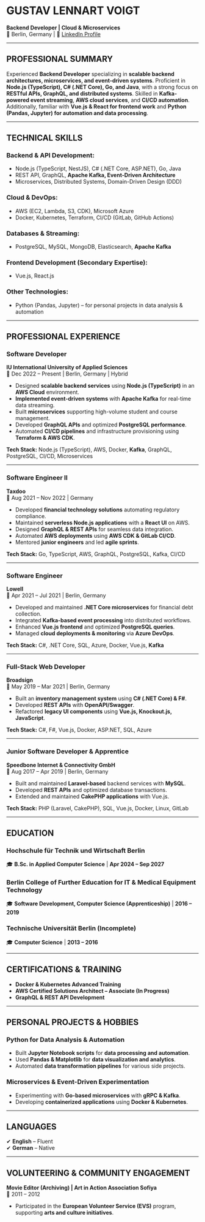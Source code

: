 # **GUSTAV LENNART VOIGT**
**Backend Developer | Cloud & Microservices**  
📍 Berlin, Germany | 🔗 [LinkedIn Profile](https://www.linkedin.com/in/gustav-lennart-voigt/)  

---

## **PROFESSIONAL SUMMARY**
Experienced **Backend Developer** specializing in **scalable backend architectures, microservices, and event-driven systems**. Proficient in **Node.js (TypeScript), C# (.NET Core), Go, and Java**, with a strong focus on **RESTful APIs, GraphQL, and distributed systems**. Skilled in **Kafka-powered event streaming**, **AWS cloud services**, and **CI/CD automation**. Additionally, familiar with **Vue.js & React for frontend work** and **Python (Pandas, Jupyter) for automation and data processing**.

---

## **TECHNICAL SKILLS**

### **Backend & API Development:**
- Node.js (TypeScript, NestJS), C# (.NET Core, ASP.NET), Go, Java  
- REST API, GraphQL, **Apache Kafka, Event-Driven Architecture**  
- Microservices, Distributed Systems, Domain-Driven Design (DDD)  

### **Cloud & DevOps:**
- AWS (EC2, Lambda, S3, CDK), Microsoft Azure  
- Docker, Kubernetes, Terraform, CI/CD (GitLab, GitHub Actions)  

### **Databases & Streaming:**
- PostgreSQL, MySQL, MongoDB, Elasticsearch, **Apache Kafka**  

### **Frontend Development (Secondary Expertise):**
- Vue.js, React.js  

### **Other Technologies:**
- Python (Pandas, Jupyter) – for personal projects in data analysis & automation  

---

## **PROFESSIONAL EXPERIENCE**

### **Software Developer**
**IU International University of Applied Sciences**  
📍 Dec 2022 – Present | Berlin, Germany | Hybrid  
- Designed **scalable backend services** using **Node.js (TypeScript)** in an **AWS Cloud** environment.  
- **Implemented event-driven systems** with **Apache Kafka** for real-time data streaming.  
- Built **microservices** supporting high-volume student and course management.  
- Developed **GraphQL APIs** and optimized **PostgreSQL performance**.  
- Automated **CI/CD pipelines** and infrastructure provisioning using **Terraform & AWS CDK**.  

**Tech Stack:** Node.js (TypeScript), AWS, Docker, **Kafka**, GraphQL, PostgreSQL, CI/CD, Microservices  

---

### **Software Engineer II**
**Taxdoo**  
📍 Aug 2021 – Nov 2022 | Germany  
- Developed **financial technology solutions** automating regulatory compliance.  
- Maintained **serverless Node.js applications** with a **React UI** on AWS.  
- Designed **GraphQL & REST APIs** for seamless data integration.  
- Automated **AWS deployments** using **AWS CDK & GitLab CI/CD**.  
- Mentored **junior engineers** and led **agile sprints**.  

**Tech Stack:** Go, TypeScript, AWS, GraphQL, PostgreSQL, Kafka, CI/CD  

---

### **Software Engineer**
**Lowell**  
📍 Apr 2021 – Jul 2021 | Berlin, Germany  
- Developed and maintained **.NET Core microservices** for financial debt collection.  
- Integrated **Kafka-based event processing** into distributed workflows.  
- Enhanced **Vue.js frontend** and optimized **PostgreSQL queries**.  
- Managed **cloud deployments & monitoring** via **Azure DevOps**.  

**Tech Stack:** C#, .NET Core, SQL, Azure, Docker, Vue.js, **Kafka**  

---

### **Full-Stack Web Developer**
**Broadsign**  
📍 May 2019 – Mar 2021 | Berlin, Germany  
- Built an **inventory management system** using **C# (.NET Core) & F#**.  
- Developed **REST APIs** with **OpenAPI/Swagger**.  
- Refactored **legacy UI components** using **Vue.js, Knockout.js, JavaScript**.  

**Tech Stack:** C#, F#, Vue.js, Docker, ASP.NET, SQL, Azure  

---

### **Junior Software Developer & Apprentice**
**Speedbone Internet & Connectivity GmbH**  
📍 Aug 2017 – Apr 2019 | Berlin, Germany  
- Built and maintained **Laravel-based** backend services with **MySQL**.  
- Developed **REST APIs** and optimized database transactions.  
- Extended and maintained **CakePHP applications** with Vue.js.  

**Tech Stack:** PHP (Laravel, CakePHP), SQL, Vue.js, Docker, Linux, GitLab  

---

## **EDUCATION**

### **Hochschule für Technik und Wirtschaft Berlin**
🎓 **B.Sc. in Applied Computer Science** | **Apr 2024 – Sep 2027**  

### **Berlin College of Further Education for IT & Medical Equipment Technology**
🎓 **Software Development, Computer Science (Apprenticeship)** | **2016 – 2019**  

### **Technische Universität Berlin** (Incomplete)
🎓 **Computer Science** | **2013 – 2016**  

---

## **CERTIFICATIONS & TRAINING**
- **Docker & Kubernetes Advanced Training**  
- **AWS Certified Solutions Architect – Associate (In Progress)**  
- **GraphQL & REST API Development**  

---

## **PERSONAL PROJECTS & HOBBIES**

### **Python for Data Analysis & Automation**
- Built **Jupyter Notebook scripts** for **data processing and automation**.  
- Used **Pandas & Matplotlib** for **data visualization and analytics**.  
- Automated **data transformation pipelines** for various side projects.  

### **Microservices & Event-Driven Experimentation**
- Experimenting with **Go-based microservices** with **gRPC & Kafka**.  
- Developing **containerized applications** using **Docker & Kubernetes**.  

---

## **LANGUAGES**
✔ **English** – Fluent  
✔ **German** – Native  

---

## **VOLUNTEERING & COMMUNITY ENGAGEMENT**
**Movie Editor (Archiving) | Art in Action Association Sofiya**  
📍 2011 – 2012  
- Participated in the **European Volunteer Service (EVS)** program, supporting **arts and culture initiatives**.  
